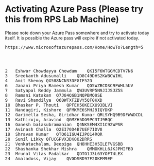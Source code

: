 # Activating Azure Pass (Please try this from RPS Lab Machine)
Please note down your Azure Pass somewhere and try to activate today itself.  It is possible the Azure pass will expire if not activated today.

<pre>
https://www.microsoftazurepass.com/Home/HowTo?Length=5
</per>


<pre>
2	Eshwar Chowdayya Chowdam	QKI5F6WTGGMCDTV7N6
3	Sreekanth Adusumalli	QD8C49DHS2KWBCWIHL
4	Amit Shenoy	QX588NCN33DFGIF52D
6	Janani Priya Ramesh Kumar	QG5WZBCDSC9FWHL5UV
7	Satyapal Reddy Jammula	QW3UVRP5N9JIJSJZ5S
8	Ramani Katakam	Q7J84Q6B1NQPBMQ9SE
9	Ravi Shandilya	Q60WTXFZBVY5QF0KXD
10	Bhaskar P. Thouti	QPFEH5OKECXU93BLVI
11	Nandagiri, Kishore	QFMKME6SMHJ9IQYDKP
12	Garimella Sesha, Giridhar Kumar	QRLSYHQ9B9DFWWDCDL
13	Kathiroju, Aravind	QGMZH5DG9PC3TJ9RQC
16	Ganesh balasubramanian	Q4NKSEM4XI1C92WPSR
17	Avinash Challa	Q2EI70D4B7UEF7IDV8
19	Shravan Kumar	QTO61I6U4IJPO14RQR
20	Sunil Likky	QFUCGPVX3DK8O2DRRS
21	Venkatachalam, Deepiga	QH8HHE3H5ILEFVGSBB
22	Shashanka Shekhar Mishra	QMMOKHLL6JKJPMIFBD
23	Mrunal Vilas Padalkar	QDTG1J3L63YOFT4LEX
24	Amaladoss, Vijay	QVGDSRD97F20KFM9EP
</pr>
